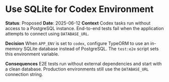 # Use SQLite for Codex Environment

**Status**: Proposed
**Date**: 2025-06-12
**Context**
Codex tasks run without access to a PostgreSQL instance. End-to-end tests fail when the application attempts to connect using `DATABASE_URL`.

**Decision**
When `APP_ENV` is set to `codex`, configure TypeORM to use an in-memory SQLite database instead of PostgreSQL. The `test:e2e` script sets this environment variable.

**Consequences**
E2E tests run without external dependencies and start with a clean database. Production environments still use the `DATABASE_URL` connection string.
